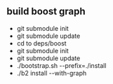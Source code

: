 ## build boost graph
- git submodule init
- git submodule update
- cd to deps/boost
- git submodule init
- git submodule update
- ./bootstrap.sh --prefix=./install
- ./b2 install --with-graph